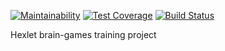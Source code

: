 [![Maintainability](https://api.codeclimate.com/v1/badges/a324f751534b3301830b/maintainability)](https://codeclimate.com/github/vbwdev/project-lvl1-s204/maintainability) [![Test Coverage](https://api.codeclimate.com/v1/badges/a324f751534b3301830b/test_coverage)](https://codeclimate.com/github/vbwdev/project-lvl1-s204/test_coverage) [![Build Status](https://travis-ci.org/vbwdev/project-lvl1-s204.svg?branch=checkpoint-3)](https://travis-ci.org/vbwdev/project-lvl1-s204)

Hexlet brain-games training project

